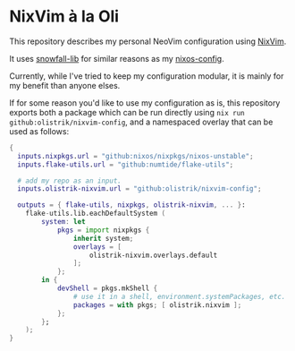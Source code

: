 # NixVim à la Oli

This repository describes my personal NeoVim configuration using [NixVim](https://github.com/nix-community/nixvim).

It uses [snowfall-lib](https://github.com/snowfallorg/lib) for similar reasons
as my [nixos-config](https://github.com/olistrik/nixos-config).

Currently, while I've tried to keep my configuration modular, it is mainly for
my benefit than anyone elses.

If for some reason you'd like to use my configuration as is, this repository
exports both a package which can be run directly using `nix run
github:olistrik/nixvim-config`, and a namespaced overlay that can be used as
follows:

```nix
{
  inputs.nixpkgs.url = "github:nixos/nixpkgs/nixos-unstable";
  inputs.flake-utils.url = "github:numtide/flake-utils";

  # add my repo as an input.
  inputs.olistrik-nixvim.url = "github:olistrik/nixvim-config";

  outputs = { flake-utils, nixpkgs, olistrik-nixvim, ... }: 
    flake-utils.lib.eachDefaultSystem (
        system: let
            pkgs = import nixpkgs {
                inherit system; 
                overlays = [ 
                    olistrik-nixvim.overlays.default 
                ];
            }; 
        in {
            devShell = pkgs.mkShell {
                # use it in a shell, environment.systemPackages, etc.
                packages = with pkgs; [ olistrik.nixvim ];
            };
        };
    );
}
```

